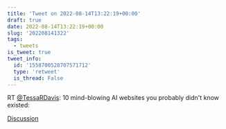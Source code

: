 ```yaml
---
title: 'Tweet on 2022-08-14T13:22:19+00:00'
draft: true
date: 2022-08-14T13:22:19+00:00
slug: '202208141322'
tags:
  - tweets
is_tweet: true
tweet_info:
  id: '1558700528707571712'
  type: 'retweet'
  is_thread: False
---
```




RT [@TessaRDavis](https://x.com/TessaRDavis): 10 mind-blowing AI websites you probably didn't know existed:

[Discussion](https://x.com/sytelus/status/1558700528707571712)
